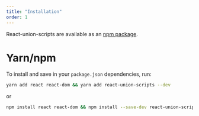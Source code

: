 ```yaml
---
title: "Installation"
order: 1
---
```


React-union-scripts are available as an [npm package](http://npm.im/react-union-scripts).

# Yarn/npm

To install and save in your `package.json` dependencies, run:

```sh
yarn add react react-dom && yarn add react-union-scripts --dev
```

or

```sh
npm install react react-dom && npm install --save-dev react-union-scripts
```

